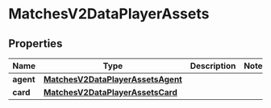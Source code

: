 
# MatchesV2DataPlayerAssets

## Properties
| Name | Type | Description | Notes |
| ------------ | ------------- | ------------- | ------------- |
| **agent** | [**MatchesV2DataPlayerAssetsAgent**](MatchesV2DataPlayerAssetsAgent.md) |  |  |
| **card** | [**MatchesV2DataPlayerAssetsCard**](MatchesV2DataPlayerAssetsCard.md) |  |  |




